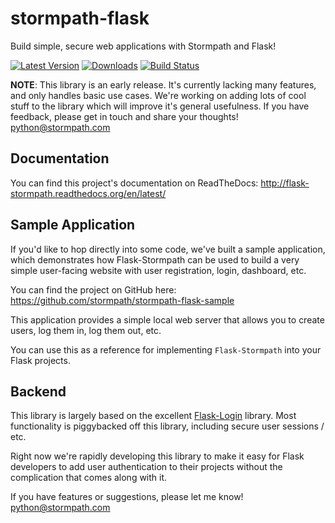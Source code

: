 # stormpath-flask

Build simple, secure web applications with Stormpath and Flask!

[![Latest Version](https://pypip.in/version/Flask-Stormpath/badge.png)](https://pypi.python.org/pypi/Flask-Stormpath/)
[![Downloads](https://pypip.in/download/Flask-Stormpath/badge.png)](https://pypi.python.org/pypi/Flask-Stormpath/)
[![Build Status](https://travis-ci.org/stormpath/stormpath-flask.png?branch=master)](https://travis-ci.org/stormpath/stormpath-flask)


**NOTE**: This library is an early release.  It's currently lacking many
features, and only handles basic use cases.  We're working on adding lots of
cool stuff to the library which will improve it's general usefulness.  If you
have feedback, please get in touch and share your thoughts!
[python@stormpath.com](mailto:python@stormpath.com)


## Documentation

You can find this project's documentation on ReadTheDocs:
http://flask-stormpath.readthedocs.org/en/latest/


## Sample Application

If you'd like to hop directly into some code, we've built a sample application,
which demonstrates how Flask-Stormpath can be used to build a very simple
user-facing website with user registration, login, dashboard, etc.

You can find the project on GitHub here:
https://github.com/stormpath/stormpath-flask-sample

This application provides a simple local web server that allows you to create
users, log them in, log them out, etc.

You can use this as a reference for implementing `Flask-Stormpath` into your
Flask projects.


## Backend

This library is largely based on the excellent
[Flask-Login](http://flask-login.readthedocs.org/en/latest/) library.  Most
functionality is piggybacked off this library, including secure user sessions /
etc.

Right now we're rapidly developing this library to make it easy for Flask
developers to add user authentication to their projects without the complication
that comes along with it.

If you have features or suggestions, please let me know!
[python@stormpath.com](mailto:python@stormpath.com)
